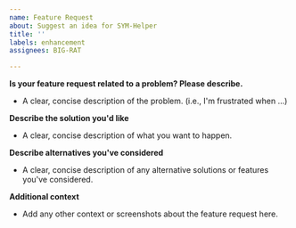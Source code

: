 ```yaml
---
name: Feature Request
about: Suggest an idea for SYM-Helper
title: ''
labels: enhancement
assignees: BIG-RAT

---
```


**Is your feature request related to a problem? Please describe.**
- A clear, concise description of the problem. (i.e., I'm frustrated when ...)

**Describe the solution you'd like**
- A clear, concise description of what you want to happen.

**Describe alternatives you've considered**
- A clear, concise description of any alternative solutions or features you've considered.

**Additional context**
- Add any other context or screenshots about the feature request here.
